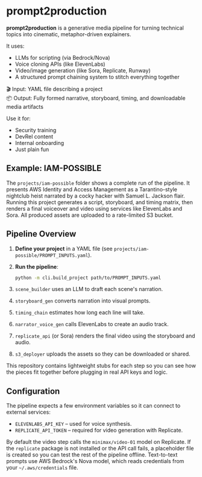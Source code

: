 # prompt2production

**prompt2production** is a generative media pipeline for turning technical topics into cinematic, metaphor-driven explainers.

It uses:
- LLMs for scripting (via Bedrock/Nova)
- Voice cloning APIs (like ElevenLabs)
- Video/image generation (like Sora, Replicate, Runway)
- A structured prompt chaining system to stitch everything together

🎬 Input: YAML file describing a project  
📦 Output: Fully formed narrative, storyboard, timing, and downloadable media artifacts

Use it for:
- Security training
- DevRel content
- Internal onboarding
- Just plain fun

## Example: IAM-POSSIBLE

The `projects/iam-possible` folder shows a complete run of the pipeline. It
presents AWS Identity and Access Management as a Tarantino-style nightclub
heist narrated by a cocky hacker with Samuel L. Jackson flair. Running this
project generates a script, storyboard, and timing matrix, then renders a final
voiceover and video using services like ElevenLabs and Sora. All produced
assets are uploaded to a rate-limited S3 bucket.

## Pipeline Overview

1. **Define your project** in a YAML file (see `projects/iam-possible/PROMPT_INPUTS.yaml`).
2. **Run the pipeline**:

   ```bash
   python -m cli.build_project path/to/PROMPT_INPUTS.yaml
   ```
3. `scene_builder` uses an LLM to draft each scene's narration.
4. `storyboard_gen` converts narration into visual prompts.
5. `timing_chain` estimates how long each line will take.
6. `narrator_voice_gen` calls ElevenLabs to create an audio track.
7. `replicate_api` (or Sora) renders the final video using the storyboard and audio.
8. `s3_deployer` uploads the assets so they can be downloaded or shared.

This repository contains lightweight stubs for each step so you can see how the
pieces fit together before plugging in real API keys and logic.

## Configuration

The pipeline expects a few environment variables so it can connect to external
services:

- ``ELEVENLABS_API_KEY`` – used for voice synthesis.
- ``REPLICATE_API_TOKEN`` – required for video generation with Replicate.

By default the video step calls the ``minimax/video-01`` model on Replicate. If
the ``replicate`` package is not installed or the API call fails, a placeholder
file is created so you can test the rest of the pipeline offline. Text-to-text
prompts use AWS Bedrock's Nova model, which reads credentials from your
``~/.aws/credentials`` file.
